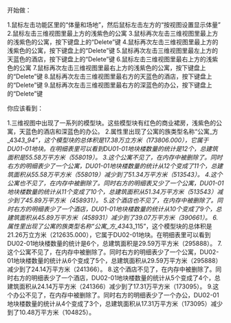 开始做：

1.鼠标左击功能区里的“体量和场地”，然后鼠标左击左方的“按视图设置显示体量”
2.鼠标左击三维视图里最上方的浅紫色的公寓
3.鼠标再次左击三维视图里最上方的浅紫色的公寓，按下键盘上的“Delete”键
4.鼠标再次左击三维视图里最上方的浅紫色的公寓，按下键盘上的“Delete”键
5.鼠标再次左击三维视图里最左上方的天蓝色的酒店，按下键盘上的“Delete”键
6.鼠标左击三维视图里最右上方的浅紫色的公寓
7.鼠标再次左击三维视图里最右上方的浅紫色的公寓，按下键盘上的“Delete”键
8.鼠标再次左击三维视图里最右方的天蓝色的酒店，按下键盘上的“Delete”键
9.鼠标再次左击三维视图里最右方的深蓝色的办公，按下键盘上的“Delete”键


你应该看到：

1.三维视图中出现了一系列的模型块。这些模型块有红色的商业裙房，浅紫色的公寓，天蓝色的酒店和深蓝色的办公。
2.属性里出现了公寓的族类型名称“公寓_方_43*43_94”，这个模型块的总体积是17.38万立方米（173806.000），它属于DU01-01地块。在明细表里可以看到DU01-01地块楼数量的统计是12个，总建筑面积是55.58万平方米（558019）。
3.这个公寓不见了，在内存中被删除了。同时右方的明细表少了一个公寓，DU01-01地块楼数量的统计从12个变成了11个，总建筑面积从55.58万平方米（558019）减少到了51.34万平方米（513543）。
4.这个公寓也不见了，在内存中被删除了。同时右方的明细表又少了一个公寓，DU01-01地块楼数量的统计从11个变成了10个，总建筑面积从51.34万平方米（513543）减少到了45.89万平方米（458931）。
5.这个酒店也不见了，在内存中被删除了。同时右方的明细表少了一个酒店，DU01-01地块楼数量的统计从10个变成了9个，总建筑面积从45.89万平方米（458931）减少到了39.07万平方米（390661）。
6.属性里出现了公寓的族类型名称“公寓_方_43*43_115”，这个模型块的总体积是21.26万立方米（212635.000），它属于DU02-01地块。在明细表里可以看到DU02-01地块楼数量的统计是6个，总建筑面积是29.59万平方米（295888）。
7.这个公寓不见了，在内存中被删除了。同时右方的明细表少了一个公寓，DU02-01地块楼数量的统计从6个变成了5个，总建筑面积从29.59万平方米（295888）减少到了24.14万平方米（241366）。
8.这个酒店不见了，在内存中被删除了。同时右方的明细表少了一个酒店，DU02-01地块楼数量的统计从5个变成了4个，总建筑面积从24.14万平方米（241366）减少到了17.31万平方米（173095）。
9.这个办公不见了，在内存中被删除了。同时右方的明细表少了一个办公，DU02-01地块楼数量的统计从4个变成了3个，总建筑面积从17.31万平方米（173095）减少到了10.48万平方米（104825）。

